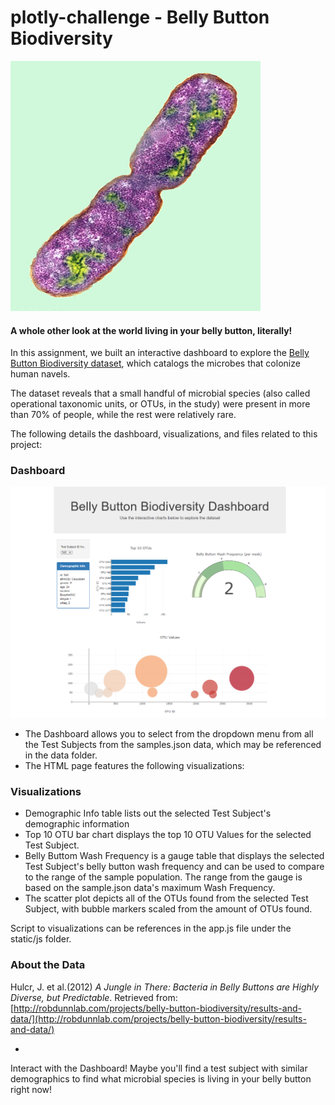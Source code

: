 # plotly-challenge - Belly Button Biodiversity

![Bacteria by filterforge.com](Images/bacteria.jpg)

#### A whole other look at the world living in your belly button, literally!

In this assignment, we built an interactive dashboard to explore the [Belly Button Biodiversity dataset](http://robdunnlab.com/projects/belly-button-biodiversity/), which catalogs the microbes that colonize human navels.

The dataset reveals that a small handful of microbial species (also called operational taxonomic units, or OTUs, in the study) were present in more than 70% of people, while the rest were relatively rare.

The following details the dashboard, visualizations, and files related to this project:

### Dashboard

![hw](Images/Dashboard.png)

* The Dashboard allows you to select from the dropdown menu from all the Test Subjects from the samples.json data, which may be referenced in the data folder.
* The HTML page features the following visualizations:

### Visualizations

* Demographic Info table lists out the selected Test Subject's demographic information
* Top 10 OTU bar chart displays the top 10 OTU Values for the selected Test Subject.
* Belly Buttom Wash Frequency is a gauge table that displays the selected Test Subject's belly button wash frequency and can be used to compare to the range of the sample population. The range from the gauge is based on the sample.json data's maximum Wash Frequency.
* The scatter plot depicts all of the OTUs found from the selected Test Subject, with bubble markers scaled from the amount of OTUs found.

Script to visualizations can be references in the app.js file under the static/js folder.


### About the Data

Hulcr, J. et al.(2012) _A Jungle in There: Bacteria in Belly Buttons are Highly Diverse, but Predictable_. Retrieved from: [http://robdunnlab.com/projects/belly-button-biodiversity/results-and-data/](http://robdunnlab.com/projects/belly-button-biodiversity/results-and-data/)

- 

Interact with the Dashboard! Maybe you'll find a test subject with similar demographics to find what microbial species is living in your belly button right now!


